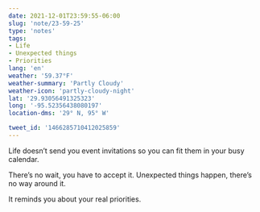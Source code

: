 ```yaml
---
date: 2021-12-01T23:59:55-06:00
slug: 'note/23-59-25'
type: 'notes'
tags:
- Life
- Unexpected things
- Priorities
lang: 'en'
weather: '59.37°F'
weather-summary: 'Partly Cloudy'
weather-icon: 'partly-cloudy-night'
lat: '29.93056491325323'
long: '-95.52356438080197'
location-dms: '29° N, 95° W'

tweet_id: '1466285710412025859'
---
```

Life doesn’t send you event invitations so you can fit them in your busy calendar. 

There’s no wait, you have to accept it. Unexpected things happen, there’s no way around it.

It reminds you about your real priorities.